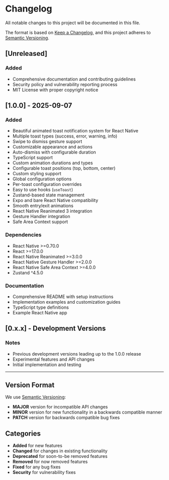 # Changelog

All notable changes to this project will be documented in this file.

The format is based on [Keep a Changelog](https://keepachangelog.com/en/1.0.0/),
and this project adheres to [Semantic Versioning](https://semver.org/spec/v2.0.0.html).

## [Unreleased]

### Added

- Comprehensive documentation and contributing guidelines
- Security policy and vulnerability reporting process
- MIT License with proper copyright notice

## [1.0.0] - 2025-09-07

### Added

- Beautiful animated toast notification system for React Native
- Multiple toast types (success, error, warning, info)
- Swipe to dismiss gesture support
- Customizable appearance and actions
- Auto-dismiss with configurable duration
- TypeScript support
- Custom animation durations and types
- Configurable toast positions (top, bottom, center)
- Custom styling support
- Global configuration options
- Per-toast configuration overrides
- Easy to use hooks (`useToast`)
- Zustand-based state management
- Expo and bare React Native compatibility
- Smooth entry/exit animations
- React Native Reanimated 3 integration
- Gesture Handler integration
- Safe Area Context support

### Dependencies

- React Native >=0.70.0
- React >=17.0.0
- React Native Reanimated >=3.0.0
- React Native Gesture Handler >=2.0.0
- React Native Safe Area Context >=4.0.0
- Zustand ^4.5.0

### Documentation

- Comprehensive README with setup instructions
- Implementation examples and customization guides
- TypeScript type definitions
- Example React Native app

## [0.x.x] - Development Versions

### Notes

- Previous development versions leading up to the 1.0.0 release
- Experimental features and API changes
- Initial implementation and testing

---

## Version Format

We use [Semantic Versioning](https://semver.org/):

- **MAJOR** version for incompatible API changes
- **MINOR** version for new functionality in a backwards compatible manner
- **PATCH** version for backwards compatible bug fixes

## Categories

- **Added** for new features
- **Changed** for changes in existing functionality
- **Deprecated** for soon-to-be removed features
- **Removed** for now removed features
- **Fixed** for any bug fixes
- **Security** for vulnerability fixes
